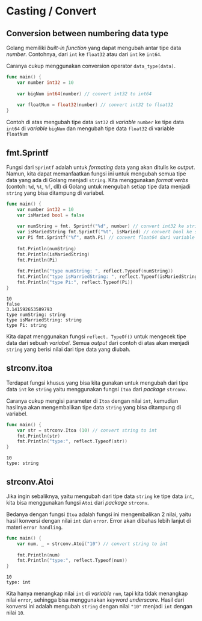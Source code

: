 # Casting / Convert

## Conversion between numbering data type
Golang memiliki *built-in function* yang dapat mengubah antar tipe data *number*. Contohnya, dari `int` ke `float32` atau dari `int` ke `int64`.

Caranya cukup menggunakan conversion operator `data_type(data)`.
```go
func main() {
	var number int32 = 10
	
	var bigNum int64(number) // convert int32 to int64
	
	var floatNum = float32(number) // convert int32 to float32
}
```

Contoh di atas mengubah tipe data `int32` di *variable* `number` ke tipe data `int64` di *variable* `bigNum` dan mengubah tipe data `float32` di variable `floatNum`

## fmt.Sprintf
Fungsi dari `Sprintf` adalah untuk *formating* data yang akan ditulis ke *output*. Namun, kita dapat memanfaatkan fungsi ini untuk mengubah semua tipe data yang ada di Golang menjadi `string`.
Kita menggunakan *format verbs* (contoh: `%d`, `%t`, `%f`, dll) di Golang untuk mengubah setiap tipe data menjadi `string` yang bisa ditampung di variabel.
```go
func main() {
	var number int32 = 10
	var isMaried bool = false
	
	var numString = fmt. Sprintf("%d", number) // convert int32 ke string
	var isMariedString fmt.Sprintf("%t", isMaried) // convert bool ke string
	var Pi fmt.Sprintf("%f", math.Pi) // convert float64 dari variable 'Pi' di package 'math' ke string
	
	fmt.Println(numString)
	fmt.Println(isMariedString)
	fmt.Println(Pi)
	
	fmt.Println("type numString: ", reflect.Typeof(numString))
	fmt.Println("type isMarriedString: ", reflect.Typeof(isMariedString))
	fmt.Println("type Pi:", reflect.Typeof(Pi))
}
```
```Output
10
false
3.141592653589793
type numString: string
type isMarriedString: string
type Pi: string
```

Kita dapat menggunakan fungsi `reflect. TypeOf()` untuk mengecek tipe data dari sebuah *variabel*. Semua *output* dari contoh di atas akan menjadi `string` yang berisi nilai dari tipe data yang diubah.

## strconv.itoa
Terdapat fungsi khusus yang bisa kita gunakan untuk mengubah dari tipe data `int` ke `string` yaitu menggunakan fungsi `Itoa` dari *package* `strconv`.

Caranya cukup mengisi parameter di `Itoa` dengan nilai `int`, kemudian hasilnya akan mengembalikan tipe data `string` yang bisa ditampung di variabel.
```go
func main() {
	var str = strconv.Itoa (10) // convert string to int
	fmt.Println(str)
	fmt.Println("type:", reflect.Typeof(str))
}
```
```Output
10
type: string
```

## strconv.Atoi
Jika ingin sebaliknya, yaitu mengubah dari tipe data `string` ke tipe data `int`, kita bisa menggunakan fungsi `Atoi` dari *package* `strconv`.

Bedanya dengan fungsi `Itoa` adalah fungsi ini mengembalikan 2 nilai, yaitu hasil konversi dengan nilai `int` dan `error`. Error akan dibahas lebih lanjut di materi `error handling`.

```go
func main() {
	var num, _ = strconv.Atoi("10") // convert string to int
	
	fmt.Println(num)
	fmt.Println("type:", reflect.Typeof(num))
}
```
```Output
10
type: int
```

Kita hanya menangkap nilai `int` di *variable* `num`, tapi kita tidak menangkap nilai `error`, sehingga bisa menggunakan *keyword underscore*. Hasil dari konversi ini adalah mengubah `string` dengan nilai `"10"` menjadi `int` dengan nilai `10`.
